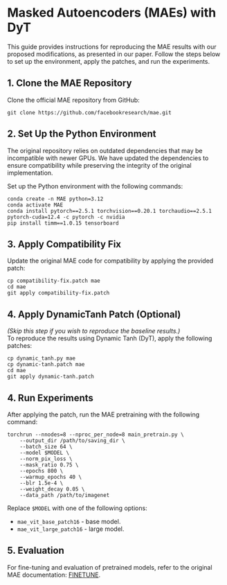 # Masked Autoencoders (MAEs) with DyT

This guide provides instructions for reproducing the MAE results with our proposed modifications, as presented in our paper. Follow the steps below to set up the environment, apply the patches, and run the experiments.

## 1. Clone the MAE Repository

Clone the official MAE repository from GitHub:
```
git clone https://github.com/facebookresearch/mae.git
```

## 2. Set Up the Python Environment

The original repository relies on outdated dependencies that may be incompatible with newer GPUs. We have updated the dependencies to ensure compatibility while preserving the integrity of the original implementation.

Set up the Python environment with the following commands:
```
conda create -n MAE python=3.12
conda activate MAE
conda install pytorch==2.5.1 torchvision==0.20.1 torchaudio==2.5.1 pytorch-cuda=12.4 -c pytorch -c nvidia
pip install timm==1.0.15 tensorboard
```

## 3. Apply Compatibility Fix

Update the original MAE code for compatibility by applying the provided patch:
```
cp compatibility-fix.patch mae
cd mae
git apply compatibility-fix.patch
```

## 4. Apply DynamicTanh Patch (Optional)
*(Skip this step if you wish to reproduce the baseline results.)* \
To reproduce the results using Dynamic Tanh (DyT), apply the following patches:
```
cp dynamic_tanh.py mae
cp dynamic-tanh.patch mae
cd mae
git apply dynamic-tanh.patch
```

## 4. Run Experiments

After applying the patch, run the MAE pretraining with the following command:
```
torchrun --nnodes=8 --nproc_per_node=8 main_pretrain.py \
    --output_dir /path/to/saving_dir \
    --batch_size 64 \
    --model $MODEL \
    --norm_pix_loss \
    --mask_ratio 0.75 \
    --epochs 800 \
    --warmup_epochs 40 \
    --blr 1.5e-4 \
    --weight_decay 0.05 \
    --data_path /path/to/imagenet
```
Replace `$MODEL` with one of the following options:
- `mae_vit_base_patch16` - base model.
- `mae_vit_large_patch16` - large model.



## 5. Evaluation

For fine-tuning and evaluation of pretrained models, refer to the original MAE documentation: [FINETUNE](https://github.com/facebookresearch/mae/blob/main/FINETUNE.md).
